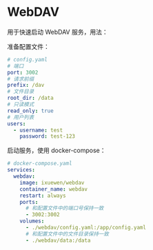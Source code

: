 # WebDAV

用于快速启动 WebDAV 服务，用法：

准备配置文件：

```yaml
# config.yaml
# 端口
port: 3002
# 请求前缀
prefix: /dav
# 文件目录
root_dir: /data
# 只读模式
read_only: true
# 用户列表
users:
  - username: test
    password: test-123
```

启动服务，使用 docker-compose：

```yaml
# docker-compose.yaml
services:
  webdav:
    image: ixuewen/webdav
    container_name: webdav
    restart: always
    ports:
      # 和配置文件中的端口号保持一致
      - 3002:3002
    volumes:
      - ./webdav/config.yaml:/app/config.yaml
      # 和配置文件中的文件目录保持一致
      - ./webdav/data:/data
```
